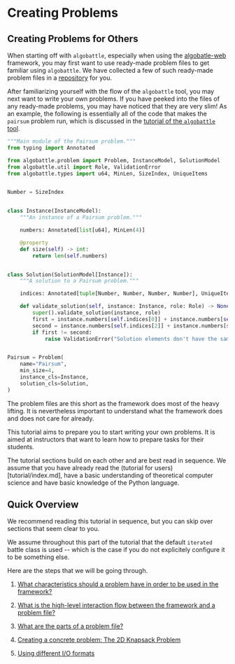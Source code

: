 # Creating Problems
## Creating Problems for Others

When starting off with `algobattle`, especially when using the
[algobatle-web](https://github.com/Benezivas/algobattle-web) framework, you may
first want to use ready-made problem files to get familiar using
`algobattle`. We have collected a few of such ready-made problem files in a
[repository](https://github.com/Benezivas/algobattle-problems) for you.

After familiarizing yourself with the flow of the `algobattle` tool, you may
next want to write your own problems. If you have peeked into the files of any
ready-made problems, you may have noticed that they are very slim! As an
example, the following is essentially all of the code that makes the `pairsum`
problem run, which is discussed in the [tutorial of the `algobattle`
tool](tutorial/index.md).

```py title="problem.py"
"""Main module of the Pairsum problem."""
from typing import Annotated

from algobattle.problem import Problem, InstanceModel, SolutionModel
from algobattle.util import Role, ValidationError
from algobattle.types import u64, MinLen, SizeIndex, UniqueItems


Number = SizeIndex


class Instance(InstanceModel):
    """An instance of a Pairsum problem."""

    numbers: Annotated[list[u64], MinLen(4)]

    @property
    def size(self) -> int:
        return len(self.numbers)


class Solution(SolutionModel[Instance]):
    """A solution to a Pairsum problem."""

    indices: Annotated[tuple[Number, Number, Number, Number], UniqueItems]

    def validate_solution(self, instance: Instance, role: Role) -> None:
        super().validate_solution(instance, role)
        first = instance.numbers[self.indices[0]] + instance.numbers[self.indices[1]]
        second = instance.numbers[self.indices[2]] + instance.numbers[self.indices[3]]
        if first != second:
            raise ValidationError("Solution elements don't have the same sum.")


Pairsum = Problem(
    name="Pairsum",
    min_size=4,
    instance_cls=Instance,
    solution_cls=Solution,
)
```

The problem files are this short as the framework does most of the heavy
lifting.  It is nevertheless important to understand what the framework does and
does not care for already.

This tutorial aims to prepare you to start writing your own problems. It is
aimed at instructors that want to learn how to prepare tasks for their students.

The tutorial sections build on each other and are best read in sequence. We
assume that you have already read the (tutorial for users)[tutorial/index.md],
have a basic understanding of theoretical computer science and have basic
knowledge of the Python language.


## Quick Overview

We recommend reading this tutorial in sequence, but you can skip
over sections that seem clear to you.

We assume throughout this part of the tutorial that the default `iterated`
battle class is used -- which is the case if you do not explicitely configure it
to be something else.

Here are the steps that we will be going through.

1. [What characteristics should a problem have in order to be used in the framework?](characteristics.md)

2. [What is the high-level interaction flow between the framework and a problem file?](basic_flow.md)

3. [What are the parts of a problem file?](problem_parts.md)

4. [Creating a concrete problem: The 2D Knapsack Problem](2dkp.md)

5. [Using different I/O formats](io.md)
